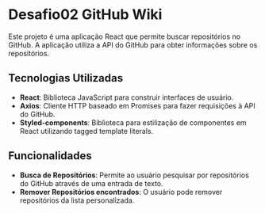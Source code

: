 # Desafio02 GitHub Wiki

Este projeto é uma aplicação React que permite buscar repositórios no GitHub. A aplicação utiliza a API do GitHub para obter informações sobre os repositórios.

## Tecnologias Utilizadas

- **React**: Biblioteca JavaScript para construir interfaces de usuário.
- **Axios**: Cliente HTTP baseado em Promises para fazer requisições à API do GitHub.
- **Styled-components**: Biblioteca para estilização de componentes em React utilizando tagged template literals.

## Funcionalidades

- **Busca de Repositórios**: Permite ao usuário pesquisar por repositórios do GitHub através de uma entrada de texto.
- **Remover Repositórios encontrados**: O usuário pode remover repositórios da lista personalizada.
